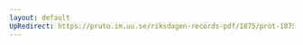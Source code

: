 ```yaml
---
layout: default
UpRedirect: https://pruto.im.uu.se/riksdagen-records-pdf/1875/prot-1875--fk--042/prot-1875--fk--042_026.pdf
---
```

